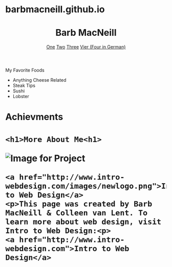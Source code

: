 # barbmacneill.github.io
<html lang= "en">
<head>
	<meta charset="utf-8">
<header>
<h1>Barb MacNeill</h1>
	<title>Final HTML Project</title>
</head>
     <a href="link1.html">One</a> <a href="link2.html">Two</a> <a href="link3.html">Three</a> <a href="Vier.html">Vier (Four in German)</a>
</header>
<body>
	<p>My Favorite Foods<p>
		<ul>
			<li>Anything Cheese Related</li>
			<li>Steak Tips</li>
			<li>Sushi</li>
			<li>Lobster</li>
		</ul>
	<h1> Achievments <h1>

	<h1>More About Me<h1>

</body>
<footer>
	<img src ="http://www.intro-webdesign.com/images/newlogo.png"
	     alt ="Image for Project">

	<a href="http://www.intro-webdesign.com/images/newlogo.png">Intro to Web Design</a>
	<p>This page was created by Barb MacNeill & Colleen van Lent. To learn more about web design, visit Intro to Web Design:<p>
	<a href="http://www.intro-webdesign.com">Intro to Web Design</a>

</footer>
</html>
